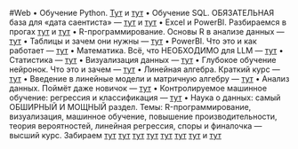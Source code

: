 #Web 
• Обучение Python. [Тут](https://www.coursera.org/learn/python-for-applied-data-science-ai?irclickid=XWA2pjy06xyKUhp3KYRHO1-gUkC3HvzNHS7Jwk0&irgwc=1&utm_medium=partners&utm_source=impact&utm_campaign=4788814&utm_content=b2c) и [тут](https://t.co/W8r6TGSCAG)
• Обучение SQL. ОБЯЗАТЕЛЬНАЯ база для «дата саентиста» — [тут](https://t.co/l78v6Rd0rh) и [тут](https://www.edx.org/learn/relational-databases/stanford-university-databases-relational-databases-and-sql)
• Excel и PowerBI. Разбираемся в прогах [тут](https://learn.microsoft.com/en-gb/training/paths/modern-analytics/) и [тут](https://t.co/duXuI8UdBA)
• R-программирование. Основы R в анализе данных — [тут](https://www.coursera.org/learn/data-analysis-r?irclickid=XWA2pjy06xyKUhp3KYRHO1-gUkC3HI0JHS7Jwk0&irgwc=1&utm_medium=partners&utm_source=impact&utm_campaign=4788814&utm_content=b2c)
• Таблицы и зачем они нужны — [тут](https://t.co/VJVrM9Wfov)
• PowerBI. Что это и как работает — [тут](https://learn.microsoft.com/en-us/collections/m14nt4rdwnwp04)
• Математика. Всё, что НЕОБХОДИМО для LLM — [тут](https://matlabacademy.mathworks.com/?page=1&sort=featured)
• Статистика — [тут](https://cognitiveclass.ai/)
• Визуализация данных — [тут](https://t.co/ewaLFSBKRE)
• Глубокое обучение нейронок. Что это и зачем — [тут](https://www.coursera.org/specializations/deep-learning?irclickid=XWA2pjy06xyKUhp3KYRHO1-gUkC3HIWpHS7Jwk0&irgwc=1&utm_medium=partners&utm_source=impact&utm_campaign=4788814&utm_content=b2c)
• Линейная алгебра. Краткий курс — [тут](https://pll.harvard.edu/course/data-analysis-life-sciences-2-introduction-linear-models-and-matrix-algebra)
• Введение в линейные модели и матричную алгебру — [тут](https://www.edx.org/learn/linear-algebra/harvard-university-introduction-to-linear-models-and-matrix-algebra)
• Анализ данных. Поймёт даже новичок — [тут](https://pll.harvard.edu/course/data-analysis-life-sciences-4-high-dimensional-data-analysis)
• Контролируемое машинное обучение: регрессия и классификация — [тут](https://t.co/JFxb8hdD6C)
• Наука о данных: самый ОБШИРНЫЙ И МОЩНЫЙ раздел. Темы: R-программирование,   визуализация, машинное обучение, повышение производительности, теория вероятностей, линейная регрессия, споры и финалочка — высший курс. Забираем [тут](https://www.edx.org/learn/r-programming/harvard-university-data-science-r-basics) [тут](https://www.edx.org/learn/data-visualization/harvard-university-data-science-visualization) [тут](https://www.edx.org/learn/machine-learning/harvard-university-data-science-machine-learning) [тут](https://www.edx.org/learn/data-science/harvard-university-data-science-productivity-tools) [тут](https://www.mygreatlearning.com/academy/learn-for-free/courses/probability-for-data-science) [тут](https://pll.harvard.edu/course/data-science-linear-regression/2023-10) [тут](https://www.edx.org/learn/data-science/harvard-university-data-science-wrangling) и [тут](https://www.edx.org/learn/data-science/harvard-university-data-science-capstone)